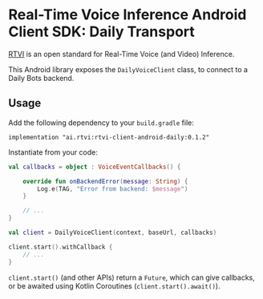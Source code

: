 # Real-Time Voice Inference Android Client SDK: Daily Transport

[RTVI](https://github.com/rtvi-ai/) is an open standard for Real-Time Voice (and Video) Inference.

This Android library exposes the `DailyVoiceClient` class, to connect to a Daily Bots backend.

## Usage

Add the following dependency to your `build.gradle` file:

```
implementation "ai.rtvi:rtvi-client-android-daily:0.1.2"
```

Instantiate from your code:

```kotlin
val callbacks = object : VoiceEventCallbacks() {

    override fun onBackendError(message: String) {
        Log.e(TAG, "Error from backend: $message")
    }

    // ...
}

val client = DailyVoiceClient(context, baseUrl, callbacks)

client.start().withCallback {
    // ...
}
```

`client.start()` (and other APIs) return a `Future`, which can give callbacks, or be awaited
using Kotlin Coroutines (`client.start().await()`).